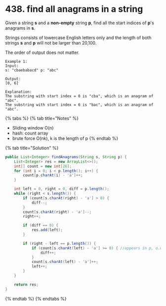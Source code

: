 # 438. find all anagrams in a string

Given a string **s** and a **non-empty** string **p**, find all the start indices of **p**'s anagrams in **s**.

Strings consists of lowercase English letters only and the length of both strings **s** and **p** will not be larger than 20,100.

The order of output does not matter.

```
Example 1:
Input:
s: "cbaebabacd" p: "abc"

Output:
[0, 6]

Explanation:
The substring with start index = 0 is "cba", which is an anagram of "abc".
The substring with start index = 6 is "bac", which is an anagram of "abc".
```

{% tabs %}
{% tab title="Notes" %}
* Sliding window O(n)
* hash: count array&#x20;
* brute force O(nk), k is the length of p
{% endtab %}

{% tab title="Solution" %}
```java
public List<Integer> findAnagrams(String s, String p) {
    List<Integer> res = new ArrayList<>();
    int[] count = new int[26];
    for (int i = 0; i < p.length(); i++) {
        count[p.charAt(i) - 'a']++;
    }

    int left = 0, right = 0, diff = p.length();
    while (right < s.length()) {
        if (count[s.charAt(right) - 'a'] > 0) {
            diff--;
        }
        count[s.charAt(right) - 'a']--;
        right++;

        if (diff == 0) {
            res.add(left);
        }

        if (right - left == p.length()) {
            if (count[s.charAt(left) - 'a'] >= 0) { //appears in p, o.w. negative due to line 13
                diff++;
            }
            count[s.charAt(left) - 'a']++;
            left++;
        }
    }

    return res;
}
```
{% endtab %}
{% endtabs %}
